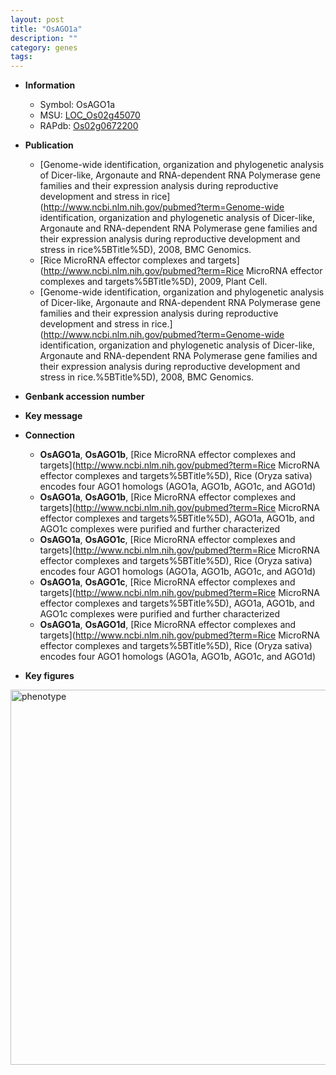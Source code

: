 ```yaml
---
layout: post
title: "OsAGO1a"
description: ""
category: genes
tags: 
---
```


* **Information**  
    + Symbol: OsAGO1a  
    + MSU: [LOC_Os02g45070](http://rice.plantbiology.msu.edu/cgi-bin/ORF_infopage.cgi?orf=LOC_Os02g45070)  
    + RAPdb: [Os02g0672200](http://rapdb.dna.affrc.go.jp/viewer/gbrowse_details/irgsp1?name=Os02g0672200)  

* **Publication**  
    + [Genome-wide identification, organization and phylogenetic analysis of Dicer-like, Argonaute and RNA-dependent RNA Polymerase gene families and their expression analysis during reproductive development and stress in rice](http://www.ncbi.nlm.nih.gov/pubmed?term=Genome-wide identification, organization and phylogenetic analysis of Dicer-like, Argonaute and RNA-dependent RNA Polymerase gene families and their expression analysis during reproductive development and stress in rice%5BTitle%5D), 2008, BMC Genomics.
    + [Rice MicroRNA effector complexes and targets](http://www.ncbi.nlm.nih.gov/pubmed?term=Rice MicroRNA effector complexes and targets%5BTitle%5D), 2009, Plant Cell.
    + [Genome-wide identification, organization and phylogenetic analysis of Dicer-like, Argonaute and RNA-dependent RNA Polymerase gene families and their expression analysis during reproductive development and stress in rice.](http://www.ncbi.nlm.nih.gov/pubmed?term=Genome-wide identification, organization and phylogenetic analysis of Dicer-like, Argonaute and RNA-dependent RNA Polymerase gene families and their expression analysis during reproductive development and stress in rice.%5BTitle%5D), 2008, BMC Genomics.

* **Genbank accession number**  

* **Key message**  

* **Connection**  
    + __OsAGO1a__, __OsAGO1b__, [Rice MicroRNA effector complexes and targets](http://www.ncbi.nlm.nih.gov/pubmed?term=Rice MicroRNA effector complexes and targets%5BTitle%5D),  Rice (Oryza sativa) encodes four AGO1 homologs (AGO1a, AGO1b, AGO1c, and AGO1d)
    + __OsAGO1a__, __OsAGO1b__, [Rice MicroRNA effector complexes and targets](http://www.ncbi.nlm.nih.gov/pubmed?term=Rice MicroRNA effector complexes and targets%5BTitle%5D),  AGO1a, AGO1b, and AGO1c complexes were purified and further characterized
    + __OsAGO1a__, __OsAGO1c__, [Rice MicroRNA effector complexes and targets](http://www.ncbi.nlm.nih.gov/pubmed?term=Rice MicroRNA effector complexes and targets%5BTitle%5D),  Rice (Oryza sativa) encodes four AGO1 homologs (AGO1a, AGO1b, AGO1c, and AGO1d)
    + __OsAGO1a__, __OsAGO1c__, [Rice MicroRNA effector complexes and targets](http://www.ncbi.nlm.nih.gov/pubmed?term=Rice MicroRNA effector complexes and targets%5BTitle%5D),  AGO1a, AGO1b, and AGO1c complexes were purified and further characterized
    + __OsAGO1a__, __OsAGO1d__, [Rice MicroRNA effector complexes and targets](http://www.ncbi.nlm.nih.gov/pubmed?term=Rice MicroRNA effector complexes and targets%5BTitle%5D),  Rice (Oryza sativa) encodes four AGO1 homologs (AGO1a, AGO1b, AGO1c, and AGO1d)

* **Key figures**  
<img src="http://ricencode.github.io/images/OsAGO1a.pheno.png" alt="phenotype"  style="width: 600px;"/>




